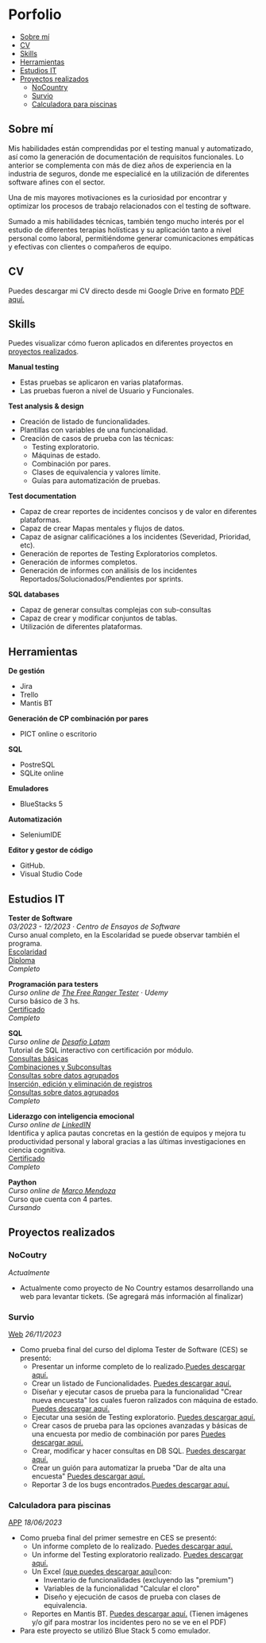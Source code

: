 
# Porfolio
- [Sobre mí](https://github.com/SLouQA/Porfolio?tab=readme-ov-file#sobre-m%C3%AD)
- [CV](#cv)
- [Skills](#skills)
- [Herramientas](#herramientas)
- [Estudios IT](#estudios-it)
- [Proyectos realizados](#proyectos-realizados)
  * [NoCountry](https://github.com/SLouQA/Porfolio?tab=readme-ov-file#nocoutry)
  * [Survio](#survio)
  * [Calculadora para piscinas](#calculadora-para-piscinas)



## Sobre mí 

Mis habilidades están comprendidas por el testing manual y automatizado, así como la generación de documentación de requisitos funcionales. Lo anterior se complementa con más de diez años de experiencia en la industria de seguros, donde me especialicé en la utilización de diferentes software afines con el sector.

Una de mis mayores motivaciones es la curiosidad por encontrar y optimizar los procesos de trabajo relacionados con el testing de software.

Sumado a mis habilidades técnicas, también tengo mucho interés por el estudio de diferentes terapias holísticas y su aplicación tanto a nivel personal como laboral, permitiéndome generar comunicaciones empáticas y efectivas con clientes o compañeros de equipo.

## CV

Puedes descargar mi CV directo desde mi Google Drive en formato [PDF aquí.](https://drive.google.com/file/d/1GC6ebzjpEN4y80_l6RA79XbUi86TO3Fj/view?usp=drive_link)

## Skills

Puedes visualizar cómo fueron aplicados en diferentes proyectos en [proyectos realizados](#proyectos-realizados).

__Manual testing__
   * Estas pruebas se aplicaron en varias plataformas.
   * Las pruebas fueron a nivel de Usuario y Funcionales.

__Test analysis & design__
  * Creación de listado de funcionalidades.
  * Plantillas con variables de una funcionalidad.
  * Creación de casos de prueba con las técnicas:
      * Testing exploratorio.
      * Máquinas de estado.
      * Combinación por pares.
      * Clases de equivalencia y valores límite.
      * Guías para automatización de pruebas.


__Test documentation__
  * Capaz de crear reportes de incidentes concisos y de valor en diferentes plataformas.
  * Capaz de crear Mapas mentales y flujos de datos.
  * Capaz de asignar calificaciónes a los incidentes (Severidad, Prioridad, etc).
  * Generación de reportes de Testing Exploratorios completos.
  * Generación de informes completos.
  * Generación de informes con análisis de los incidentes Reportados/Solucionados/Pendientes por sprints.

__SQL databases__
  * Capaz de generar consultas complejas con sub-consultas
  * Capaz de crear y modificar conjuntos de tablas.
  * Utilización de diferentes plataformas.


## Herramientas

__De gestión__
  * Jira
  * Trello
  * Mantis BT

__Generación de CP combinación por pares__
  * PICT online o escritorio

__SQL__
  * PostreSQL
  * SQLite online

__Emuladores__
  * BlueStacks 5

__Automatización__
  * SeleniumIDE

__Editor y gestor de código__
  * GitHub.
  * Visual Studio Code

## Estudios IT

__Tester de Software__  
*03/2023 - 12/2023 · Centro de Ensayos de Software*  
Curso anual completo, en la Escolaridad se puede observar también el programa.  
 [Escolaridad](https://drive.google.com/file/d/1X10hdNje08le4_F2iDjq4WmDkIz1nL5A/view?usp=drive_link)  
 [Diploma](https://drive.google.com/file/d/11VKE-MV7RsGCBckkX9tUDS6Rq3WkpJDy/view?usp=drive_link)   
 *Completo*


__Programación para testers__  
*Curso online de [The Free Ranger Tester](https://www.udemy.com/user/patricio-miner/) · Udemy*  
Curso básico de 3 hs.    
 [Certificado](https://udemy-certificate.s3.amazonaws.com/image/UC-1fa3a0a9-69df-4932-bf8e-19948dbec4c1.jpg)    
 _Completo_


__SQL__  
*Curso online de [Desafío Latam](https://desafiolatam.com/)*  
Tutorial de SQL interactivo con certificación por módulo.  
 [Consultas básicas](https://tutorial-sql.s3.amazonaws.com/certificates/434_Silvana%20_Loureiro%20/434_11102023.png)    
 [Combinaciones y Subconsultas](https://tutorial-sql.s3.amazonaws.com/certificates/1106_Silvana%20_Loureiro%20/1106_31102023.png)    
 [Consultas sobre datos agrupados](https://tutorial-sql.s3.amazonaws.com/certificates/638_Silvana%20_Loureiro%20/638_19102023.png)   
 [Inserción, edición y eliminación de registros](https://tutorial-sql.s3.amazonaws.com/certificates/10376_Silvana%20_Loureiro%20/10376_27022024.png)   
 [Consultas sobre datos agrupados](https://tutorial-sql.s3.amazonaws.com/certificates/10457_Silvana%20_Loureiro%20/10457_27022024.png)   
 _Completo_

__Liderazgo con inteligencia emocional__  
*Curso online de [LinkedIN](https://www.linkedin.com/learning/liderazgo-con-inteligencia-emocional-22700687/liderazgo-con-inteligencia-emocional)*  
Identifica y aplica pautas concretas en la gestión de equipos y mejora tu productividad personal y laboral gracias a las últimas investigaciones en ciencia cognitiva.  
 [Certificado](https://www.linkedin.com/learning/certificates/abd0a1dd889c973f056145635c5e7b299eed4e02dc2c50107d23e50f847a994b?lipi=urn%3Ali%3Apage%3Ad_flagship3_profile_view_base_certifications_details%3BJtjB%2F6JmRZCAxOxiV4enRQ%3D%3D)  
 _Completo_

__Paython__  
*Curso online de [Marco Mendoza](https://www.udemy.com/user/mendoza-limon-marco-antonio/)*  
 Curso que cuenta con 4 partes.  
 _Cursando_


## Proyectos realizados

### NoCoutry
*Actualmente*
* Actualmente como proyecto de No Country estamos desarrollando una web para levantar tickets. (Se agregará más información al finalizar)

### Survio
[Web](https://www.survio.com/es/) 
*26/11/2023*
* Como prueba final del curso del diploma Tester de Software (CES) se presentó:
     * Presentar un informe completo de lo realizado.[Puedes descargar aquí.](https://drive.google.com/file/d/1j5mrW69OSZSa2gJW-0IRswRPwzCMaRs3/view?usp=drive_link)
     * Crear un listado de Funcionalidades. [Puedes descargar aquí.](https://docs.google.com/spreadsheets/d/1CKKnK93xiCpLVsCzQT0IGJfXvuR2Enrm/edit?usp=drive_link&ouid=101018078137548223868&rtpof=true&sd=true)
     * Diseñar y ejecutar casos de prueba para la funcionalidad "Crear nueva encuesta" los cuales fueron ralizados con máquina de estado. [Puedes descargar aquí.](https://docs.google.com/spreadsheets/d/1eJHZPZ8Ogl0uxVp86I5NUpo7AGeakvX-/edit?usp=drive_link&ouid=101018078137548223868&rtpof=true&sd=true)
     * Ejecutar una sesión de Testing exploratorio. [Puedes descargar aquí.](https://drive.google.com/file/d/1b_nlXcQJv5i9JP3owVSQ1Cn3jMvCSWEb/view?usp=drive_link)
     * Crear casos de prueba para las opciones avanzadas y básicas de una encuesta por medio de combinación por pares [Puedes descargar aquí.](https://drive.google.com/drive/folders/1WdTygqQrrKJhX-Gwu9oTirLSjBzX9S9s?usp=drive_link)
     * Crear, modificar y hacer consultas en DB SQL. [Puedes descargar aquí.](https://drive.google.com/drive/folders/1SIL5KrJYzlkbMX3EVhfBKRsm5k1S8YWb?usp=drive_link)
     * Crear un guión para automatizar la prueba "Dar de alta una encuesta" [Puedes descargar aquí.](https://drive.google.com/file/d/1oqq2NPeSM6HQ7YYCaXVZCj14O4tFPTeK/view?usp=drive_link)
     * Reportar 3 de los bugs encontrados.[Puedes descargar aquí.](https://drive.google.com/drive/folders/1bMxNGkDwGjeRrso6GGtg7Z3F6zmwW8_e?usp=drive_link)
  
### Calculadora para piscinas
[APP](https://play.google.com/store/apps/details?id=com.israel.montero.fernando.calculadorapiscinas&hl=es_UY&gl=US&pli=1) 
*18/06/2023*
* Como prueba final del primer semestre en CES se presentó:
    * Un informe completo de lo realizado. [Puedes descargar aquí.](https://drive.google.com/file/d/1F1zBYL5n5EEjOgh21P0jths2dFHZmTYv/view?usp=drive_link)
    * Un informe del Testing exploratorio realizado. [Puedes descargar aquí.](https://drive.google.com/file/d/1ePgtQzAlbnwLO7T6_Aw3GnvbtMfX6V-L/view?usp=drive_link)
    * Un Excel [(que puedes descargar aquí)](https://docs.google.com/spreadsheets/d/14NCFKIHVks6dbk2JhaBUgh36gDz3qbs8/edit?usp=drive_link&ouid=101018078137548223868&rtpof=true&sd=true)con:
        * Inventario de funcionalidades (excluyendo las "premium")
        * Variables de la funcionalidad "Calcular el cloro"
        * Diseño y ejecución de casos de prueba con clases de equivalencia.
    * Reportes en Mantis BT. [Puedes descargar aquí.](https://drive.google.com/drive/folders/1NRtKE8Y7w53Uuwn6rriW-uIloM-JLo3K?usp=drive_link) (Tienen imágenes y/o gif para mostrar los incidentes pero no se ve en el PDF)
* Para este proyecto se utilizó Blue Stack 5 como emulador.
 
